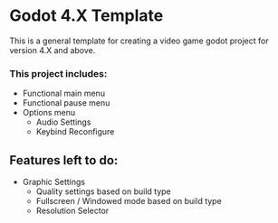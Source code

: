 # Godot 4.X Template

This is a general template for creating a video game godot project for version 4.X and above.


### This project includes:
- Functional main menu
- Functional pause menu
- Options menu
	- Audio Settings
	- Keybind Reconfigure

## Features left to do:
 - Graphic Settings
	- Quality settings based on build type
	- Fullscreen / Windowed mode based on build type
	- Resolution Selector